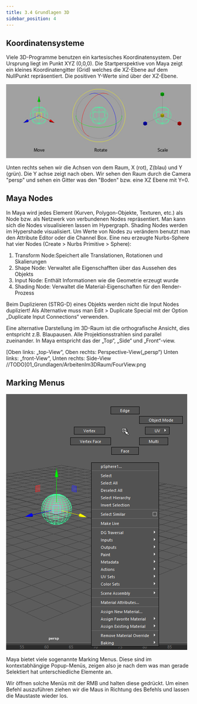 ```yaml
---
title: 3.4 Grundlagen 3D
sidebar_position: 4
---
```


## Koordinatensysteme

Viele 3D-Programme benutzen ein kartesisches Koordinatensystem. Der Ursprung liegt im Punkt XYZ (0,0,0).
Die Startperspektive von Maya zeigt ein kleines Koordinatengitter (Grid) welches die XZ-Ebene auf dem NullPunkt repräsentiert.
Die positiven Y-Werte sind über der XZ-Ebene.

![In Maya werden die Achsen durchgehend im gleichen Farbschema dargestellt: Rot für X, Grün für Y und Blau für Z.](../../../assets/03_maya_basics/images/grundlagen3d/DefaultTools.jpg)

Unten rechts sehen wir die Achsen von dem Raum, X (rot), Z(blau) und Y (grün).
Die Y achse zeigt nach oben. Wir sehen den Raum durch die Camera "persp" und sehen ein Gitter was den "Boden" bzw. eine XZ Ebene mit Y=0.

## Maya Nodes

In Maya wird jedes Element (Kurven, Polygon-Objekte, Texturen, etc.) als Node bzw. als Netzwerk von verbundenen Nodes repräsentiert. Man kann sich die Nodes visualisieren lassen im Hypergraph. Shading Nodes werden im Hypershade visualisiert. Um Werte von Nodes zu verändern benutzt man den Attribute Editor oder die Channel Box.
Eine neu erzeugte Nurbs-Sphere hat vier Nodes (Create > Nurbs Primitive > Sphere):

1. Transform Node:Speichert alle Translationen, Rotationen und Skalierungen
1. Shape Node: Verwaltet alle Eigenschafften über das Aussehen des Objekts
1. Input Node: Enthält Informationen wie die Geometrie erzeugt wurde
1. Shading Node: Verwaltet die Material-Eigenschaften für den Render-Prozess

Beim Duplizieren (STRG-D) eines Objekts werden nicht die Input Nodes dupliziert! Als Alternative muss man Edit > Duplicate Special mit der Option „Duplicate Input Connections“ verwenden.

Eine alternative Darstellung im 3D-Raum ist die orthografische Ansicht, dies entspricht z.B. Blaupausen. Alle Projektionsstrahlen sind parallel zueinander. In Maya entspricht das der „Top“, „Side“ und „Front“-view.

[Oben links: „top-View“, Oben rechts: Perspective-View(„persp“) Unten links: „front-View“, Unten rechts: Side-View //TODO]01_Grundlagen/ArbeitenIm3DRaum/FourView.png

## Marking Menus

![Marking Menu für Polygon Object](../../../assets/03_maya_basics/images/maya-ui/MarkingMenu.png)

Maya bietet viele sogenannte Marking Menus. Diese sind im kontextabhängige Popup-Menüs, zeigen also je nach dem was man gerade Selektiert hat unterschiedliche Elemente an.

Wir öffnen solche Menüs mit der RMB und halten diese gedrückt. Um einen Befehl auszuführen ziehen wir die Maus in Richtung des Befehls und lassen die Maustaste wieder los.
